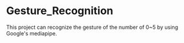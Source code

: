 # Gesture_Recognition
This project can recognize the gesture of the number of 0~5 by using Google's mediapipe.
